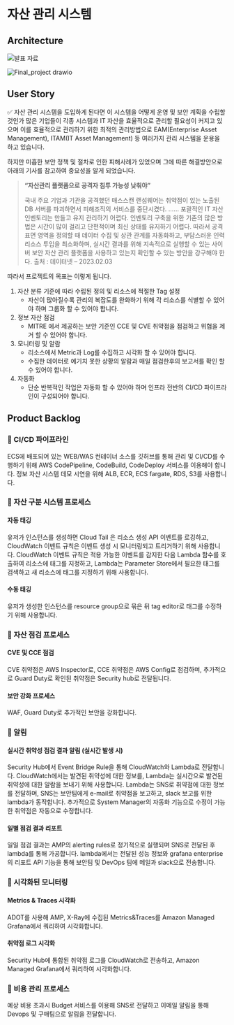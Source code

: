 # 자산 관리 시스템 
## Architecture
![발표 자료](https://github.com/cs-devops-bootcamp/devops-04-Final-Team9/assets/126463472/98560fd8-849d-4276-ae79-e6b7f5ffe78a)

![Final_project drawio](https://github.com/cs-devops-bootcamp/devops-04-Final-Team9/assets/86557754/00afe77e-d1a1-4542-9b5b-8b5840b82786)



## User Story
✅ 자산 관리 시스템을 도입하게 된다면 이 시스템을 어떻게 운영 및 보안 계획을 수립할것인가
많은 기업들이 각종 시스템과 IT 자산을 효율적으로 관리할 필요성이 커지고 있으며 이를 효율적으로 관리하기 위한 최적의 관리방법으로 EAM(Enterprise Asset Management), ITAM(IT Asset Management) 등 여러가지 관리 시스템을 운용을 하고 있습니다.

하지만 미흡한 보안 정책 및 절차로 인한 피해사례가 있었으며 그에 따른 해결방안으로 아래의 기사를 참고하여 중요성을 알게 되었습니다.

> **“자산관리 플랫폼으로 공격자 침투 가능성 낮춰야”**
> 
> 국내 주요 기업과 기관을 공격했던 매스스캔 랜섬웨어는 취약점이 있는 노출된 DB 서버를 파괴하면서 피해조직의 서비스를 중단시켰다.
> ……
> 포괄적인 IT 자산 인벤토리는 만들고 유지 관리하기 어렵다. 인벤토리 구축을 위한 기존의 많은 방법은 시간이 많이 걸리고 단편적이며 최신 상태를 유지하기 어렵다.
> 따라서 공격 표면 영역을 정의할 때 데이터 수집 및 상관 관계를 자동화하고, 부담스러운 인력 리소스 투입을 최소화하며, 실시간 결과를 위해 지속적으로 실행할 수 있는 사이버 보안 자산 관리 플랫폼을 사용하고 있는지 확인할 수 있는 방안을 강구해야 한다.
> 출처 : 데이터넷 – 2023.02.03

따라서 프로젝트의 목표는 이렇게 됩니다.

1. 자산 분류 기준에 따라 수립된 정의 및 리소스에 적절한 Tag 설정
   - 자산이 많아질수록 관리의 복잡도를 완화하기 위해 각 리소스를 식별할 수 있어야 하며 그룹화 할 수 있어야 합니다.
2. 정보 자산 점검
   - MITRE 에서 제공하는 보안 기준인 CCE 및 CVE 취약점을 점검하고 위협을 제거 할 수 있어야 합니다.
3. 모니터링 및 알람
   - 리소스에서 Metric과 Log를 수집하고 시각화 할 수 있어야 합니다.
   - 수집한 데이터로 예기치 못한 상황의 알람과 매일 점검한후의 보고서를 확인 할 수 있어야 합니다.
4. 자동화
   - 단순 반복적인 작업은 자동화 할 수 있어야 하며 인프라 전반의 CI/CD 파이프라인이 구성되어야 합니다.

## Product Backlog
### 📍 CI/CD 파이프라인
ECS에 배포되어 있는 WEB/WAS 컨테이너 소스를 깃허브를 통해 관리 및 CI/CD를 수행하기 위해 AWS CodePipeline, CodeBuild, CodeDeploy 서비스를 이용해야 합니다.
정보 자산 시스템 데모 시연을 위해 ALB, ECR, ECS fargate, RDS, S3를 사용합니다.

### 📍 자산 구분 시스템 프로세스
#### 자동 태깅
유저가 인스턴스를 생성하면 Cloud Tail 은 리소스 생성 API 이벤트를 로깅하고, CloudWatch 이벤트 규칙은 이벤트 생성 시 모니터링되고 트리거하기 위해 사용합니다. CloudWatch 이벤트 규칙은 적용 가능한 이벤트를 감지한 다음 Lambda 함수를 호출하여 리소스에 태그를 지정하고, Lambda는 Parameter Store에서 필요한 태그를 검색하고 새 리소스에 태그를 지정하기 위해 사용합니다.
#### 수동 태깅
유저가 생성한 인스턴스를 resource group으로 묶은 뒤 tag editor로 태그를 수정하기 위해 사용합니다.

### 📍 자산 점검 프로세스
#### CVE 및 CCE 점검
CVE 취약점은 AWS Inspector로, CCE 취약점은 AWS Config로 점검하며, 추가적으로 Guard Duty로 확인된 취약점은 Security hub로 전달됩니다. 
#### 보안 강화 프로세스
WAF, Guard Duty로 추가적인 보안을 강화합니다.

### 📍 알림
#### 실시간 취약성 점검 결과 알림 (실시간 발생 시) 
Security Hub에서 Event Bridge Rule을 통해 CloudWatch와 Lambda로 전달합니다. CloudWatch에서는 발견된 취약성에 대한 정보를, Lambda는 실시간으로 발견된 취약성에 대한 알람을 보내기 위해 사용합니다. Lambda는 SNS로 취약점에 대한 정보를 전달하며, SNS는 보안팀에게 e-mail로 취약점을 보고하고, slack 보고를 위한 lambda가 동작합니다. 추가적으로 System Manager의 자동화 기능으로 수정이 가능한 취약점은 자동으로 수정합니다.
#### 일별 점검 결과 리포트
일일 점검 결과는 AMP의 alerting rules로 정기적으로 실행되며 SNS로 전달된 후 lambda를 통해 가공합니다.  lambda에서는 전달된 성능 정보와 grafana enterprise의 리포트 API 기능을 통해  보안팀 및 DevOps 팀에 메일과 slack으로  전송합니다.

### 📍 시각화된 모니터링
#### Metrics & Traces 시각화
ADOT를 사용해 AMP, X-Ray에 수집된 Metrics&Traces를 Amazon Managed Grafana에서 쿼리하여 시각화합니다.
#### 취약점 로그 시각화
Security Hub에 통합된 취약점 로그를 CloudWatch로 전송하고, Amazon Managed Grafana에서 쿼리하여 시각화합니다.

### 📍 비용 관리 프로세스
예상 비용 초과시 Budget 서비스를 이용해 SNS로 전달하고 이메일 알림을 통해 Devops 및 구매팀으로 알림을 전달합니다.
